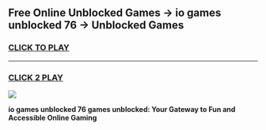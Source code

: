 
## Free Online Unblocked Games → io games unblocked 76 → Unblocked Games
<h3>
<a href="https://premium.freeplayer.one?title=io_games_unblocked_76&ref=21F">CLICK TO PLAY</a></h3>
<hr>

<h3>
<a href="https://premium.freeplayer.one?title=io_games_unblocked_76&ref=21F">CLICK 2 PLAY</a>
  
</h3>

<a href="https://premium.freeplayer.one?title=io_games_unblocked_76&ref=21F/"><img src="https://clearcache.store/games.png"></a>


**io games unblocked 76 games unblocked: Your Gateway to Fun and Accessible Online Gaming**
